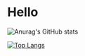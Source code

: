 # Hello

![Anurag's GitHub stats](https://github-readme-stats.vercel.app/api?username=diogenes1991&show_icons=true&theme=radical)

[![Top Langs](https://github-readme-stats.vercel.app/api/top-langs/?username=diogenes1991)](https://github.com/anuraghazra/github-readme-stats)
